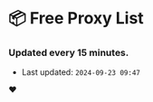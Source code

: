 # :package: Free Proxy List
### Updated every 15 minutes.

- Last updated: `2024-09-23 09:47`

:heart:
